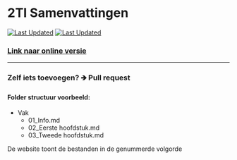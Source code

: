 # 2TI Samenvattingen
[<img alt="Last Updated" src="https://img.shields.io/github/last-commit/quinten-bosch/2ti-samenvattingen?label=Last%20updated">](https://2ti.quintenbosch.be/)
[<img alt="Last Updated" src="https://img.shields.io/github/commit-activity/m/quinten-bosch/2ti-samenvattingen">](https://2ti.quintenbosch.be/)
### [Link naar online versie](https://2ti.quintenbosch.be/)
---

### Zelf iets toevoegen? 🡺 Pull request 

#### Folder structuur voorbeeld:
- Vak
	- 01_Info.md
	- 02_Eerste hoofdstuk.md
	- 03_Tweede hoofdstuk.md

De website toont de bestanden in de genummerde volgorde
